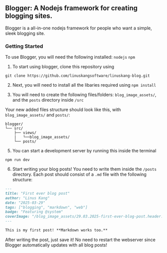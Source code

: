 ## Blogger: A Nodejs framework for creating blogging sites.
Blogger is a all-in-one nodejs framework for people who want a simple, sleek blogging site.

### Getting Started
To use Blogger, you will need the following installed:
``nodejs``
``npm``

1. To start using blogger, clone this repository using
```
git clone https://github.com/linuskangsoftware/linuskang-blog.git
```

2. Next, you will need to install all the libaries required using ``npm install``

3. You will need to create the following files/folders: ``blog_image_assets/``, and the ``posts`` directory inside ``/src``

Your new added files structure should look like this, with ``blog_image_assets/`` and ``posts/``:
```
blogger/
└── src/
    ├── views/
    |   └──blog_image_assets/
    └── posts/
```

5. You can start a development server by running this inside the terminal
```
npm run dev
```

6. Start writing your blog posts! You need to write them inside the ``/posts`` directory. Each post should consist of a ``.md`` file with the following structure:
```md
---
title: "First ever blog post"
author: "Linus Kang"
date: "2025-03-29"
tags: ["blogging", "markdown", "web"]
badge: "Featuring @system"
coverImage: "/blog_image_assets/29.03.2025-first-ever-blog-post.header.avif"
---

This is my first post! **Markdown works too.**
```

After writing the post, just save it! No need to restart the webserver since Blogger automatically updates with all blog posts!
